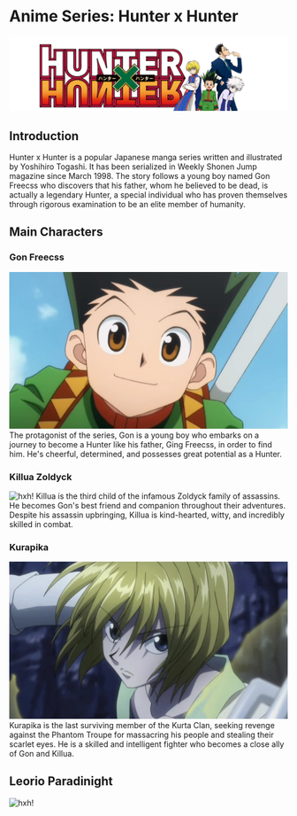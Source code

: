 # Anime Series: Hunter x Hunter
![hxh!](hunterxhunter_header_479f42.png)

## Introduction
Hunter x Hunter is a popular Japanese manga series written and illustrated by Yoshihiro Togashi. It has been serialized in Weekly Shonen Jump magazine since March 1998. The story follows a young boy named Gon Freecss who discovers that his father, whom he believed to be dead, is actually a legendary Hunter, a special individual who has proven themselves through rigorous examination to be an elite member of humanity.

## Main Characters
### Gon Freecss
![hxh!](gonfreeces.jpeg)
The protagonist of the series, Gon is a young boy who embarks on a journey to become a Hunter like his father, Ging Freecss, in order to find him. He's cheerful, determined, and possesses great potential as a Hunter.

###  Killua Zoldyck
![hxh!](kilua.avif)
Killua is the third child of the infamous Zoldyck family of assassins. He becomes Gon's best friend and companion throughout their adventures. Despite his assassin upbringing, Killua is kind-hearted, witty, and incredibly skilled in combat.

### Kurapika
![hxh!](kurapika.webp)
Kurapika is the last surviving member of the Kurta Clan, seeking revenge against the Phantom Troupe for massacring his people and stealing their scarlet eyes. He is a skilled and intelligent fighter who becomes a close ally of Gon and Killua.

## Leorio Paradinight
![hxh!]()


